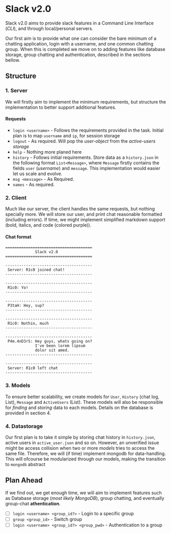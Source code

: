 # Slack v2.0
Slack v2.0 aims to provide slack features in a Command Line Interface (_CLI_), and through local/personal servers.

Our first aim is to provide what one can consider the bare minimum of a chatting application, login with a username, and one common chatting group. When this is completed we move on to adding features like database storage, group chatting and authentication, described in the sections bellow.

## Structure

### 1. Server
We will firstly aim to implement the minimum requirements, but structure the implementation to better support additional features.

#### Requests

- `login <username>` - Follows the requirements provided in the task. Initial plan is to map `username` and `ip`, for session storage
- `logout` - As required. Will pop the _user-object_ from the _active-users storage_
- `help` - Nothing more planed here
- `history` - Follows initial requirements. Store data as a `history.json` in the following format `List<Message>`, where `Message` firstly contains the fields `user` (_username_) and `message`. This implementation would easier let us scale and evolve.
- `msg <message>` - As Required.
- `names` - As required.

### 2. Client
Much like our server, the client handles the same requests, but nothing specially more. 
We will store our user, and print chat reasonable formatted (including errors). If time, we might implement simplified markdown support (bold, italics, and code (colored purple)).

#### Chat format

```
======================================
             Slack v2.0
======================================

--------------------------------------
 Server: R1c0 joined chat!
--------------------------------------

--------------------------------------
 R1c0: Yo!
--------------------------------------

--------------------------------------
 P3taH: Hey, sup?
--------------------------------------

--------------------------------------
 R1c0: Nothin, much
--------------------------------------

--------------------------------------
 P4m.4nD3rS: Hey guys, whats going on?
			 I've been lorem lipsum
			 dolor sit amed.
--------------------------------------

--------------------------------------
 Server: R1c0 left chat
--------------------------------------

```

### 3. Models
To ensure better scalability, we create models for `User`, `History` (chat log, List<Message>), `Message` and `ActiveUsers` (List<User>). These models will also be responsible for _finding_ and _storing_ data to each models. Details on the database is provided in section 4.

### 4. Datastorage
Our first plan is to take it simple by storing chat history in `history.json`, active users in `active_user.json` and so on. However, an unverified issue might be access collision when two or more _models_ tries to access the same file. Therefore, we will (if time) implement mongodb for data-handling.
This will ofcourse be modularized through our models, making the transition to `mongodb` abstract


## Plan Ahead
If we find out, we get enough time, we will aim to implement features such as Database storage (_most likely MongoDB_), group chatting, and eventually group-chat **athentication**.

- [ ] `login <username> <group_id?>` - Login to a specific group
- [ ] `group <group_id>` - Switch group
- [ ] `login <username> <group_id?> <group_pwd>` - Authentication to a group
